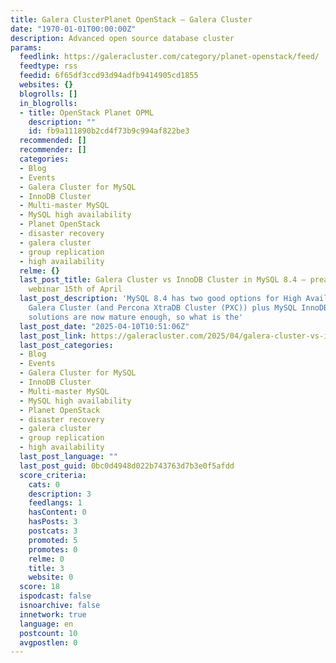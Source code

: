 ```yaml
---
title: Galera ClusterPlanet OpenStack – Galera Cluster
date: "1970-01-01T00:00:00Z"
description: Advanced open source database cluster
params:
  feedlink: https://galeracluster.com/category/planet-openstack/feed/
  feedtype: rss
  feedid: 6f65df3ccd93d94adfb9414905cd1855
  websites: {}
  blogrolls: []
  in_blogrolls:
  - title: OpenStack Planet OPML
    description: ""
    id: fb9a111890b2cd4f73b9c994af822be3
  recommended: []
  recommender: []
  categories:
  - Blog
  - Events
  - Galera Cluster for MySQL
  - InnoDB Cluster
  - Multi-master MySQL
  - MySQL high availability
  - Planet OpenStack
  - disaster recovery
  - galera cluster
  - group replication
  - high availability
  relme: {}
  last_post_title: Galera Cluster vs InnoDB Cluster in MySQL 8.4 – preamble for SHOOTOUT
    webinar 15th of April
  last_post_description: 'MySQL 8.4 has two good options for High Availability clusters:
    Galera Cluster (and Percona XtraDB Cluster (PXC)) plus MySQL InnoDB Cluster. Both
    solutions are now mature enough, so what is the'
  last_post_date: "2025-04-10T10:51:06Z"
  last_post_link: https://galeracluster.com/2025/04/galera-cluster-vs-innodb-cluster-in-mysql-8-4-preamble/
  last_post_categories:
  - Blog
  - Events
  - Galera Cluster for MySQL
  - InnoDB Cluster
  - Multi-master MySQL
  - MySQL high availability
  - Planet OpenStack
  - disaster recovery
  - galera cluster
  - group replication
  - high availability
  last_post_language: ""
  last_post_guid: 0bc0d4948d022b743763d7b3e0f5afdd
  score_criteria:
    cats: 0
    description: 3
    feedlangs: 1
    hasContent: 0
    hasPosts: 3
    postcats: 3
    promoted: 5
    promotes: 0
    relme: 0
    title: 3
    website: 0
  score: 18
  ispodcast: false
  isnoarchive: false
  innetwork: true
  language: en
  postcount: 10
  avgpostlen: 0
---
```

